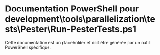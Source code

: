 # Documentation PowerShell pour development\tools\parallelization\tests\Pester\Run-PesterTests.ps1

Cette documentation est un placeholder et doit être générée par un outil PowerShell spécifique.
